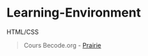 # Learning-Environment
HTML/CSS

> Cours Becode.org -  [Prairie](https://github.com/becodeorg/LIE-Hamilton-1.7/tree/master/01-La-prairie/01-html-css)
